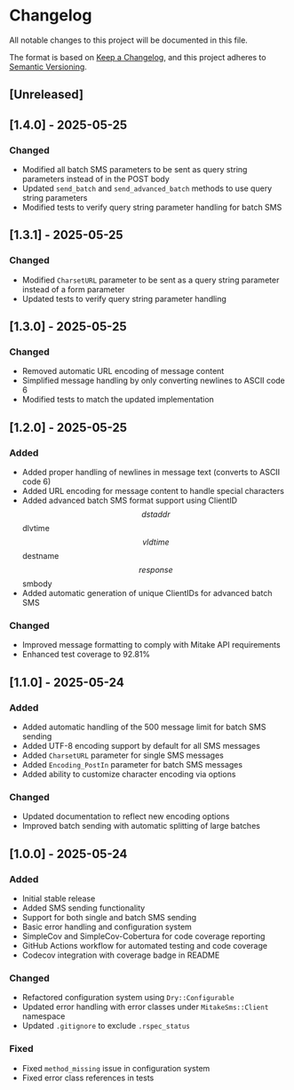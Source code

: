 # Changelog

All notable changes to this project will be documented in this file.

The format is based on [Keep a Changelog](https://keepachangelog.com/en/1.0.0/),
and this project adheres to [Semantic Versioning](https://semver.org/spec/v2.0.0.html).

## [Unreleased]

## [1.4.0] - 2025-05-25
### Changed
- Modified all batch SMS parameters to be sent as query string parameters instead of in the POST body
- Updated `send_batch` and `send_advanced_batch` methods to use query string parameters
- Modified tests to verify query string parameter handling for batch SMS

## [1.3.1] - 2025-05-25
### Changed
- Modified `CharsetURL` parameter to be sent as a query string parameter instead of a form parameter
- Updated tests to verify query string parameter handling

## [1.3.0] - 2025-05-25
### Changed
- Removed automatic URL encoding of message content
- Simplified message handling by only converting newlines to ASCII code 6
- Modified tests to match the updated implementation

## [1.2.0] - 2025-05-25
### Added
- Added proper handling of newlines in message text (converts to ASCII code 6)
- Added URL encoding for message content to handle special characters
- Added advanced batch SMS format support using ClientID $$ dstaddr $$ dlvtime $$ vldtime $$ destname $$ response $$ smbody
- Added automatic generation of unique ClientIDs for advanced batch SMS

### Changed
- Improved message formatting to comply with Mitake API requirements
- Enhanced test coverage to 92.81%

## [1.1.0] - 2025-05-24
### Added
- Added automatic handling of the 500 message limit for batch SMS sending
- Added UTF-8 encoding support by default for all SMS messages
- Added `CharsetURL` parameter for single SMS messages
- Added `Encoding_PostIn` parameter for batch SMS messages
- Added ability to customize character encoding via options

### Changed
- Updated documentation to reflect new encoding options
- Improved batch sending with automatic splitting of large batches

## [1.0.0] - 2025-05-24
### Added
- Initial stable release
- Added SMS sending functionality
- Support for both single and batch SMS sending
- Basic error handling and configuration system
- SimpleCov and SimpleCov-Cobertura for code coverage reporting
- GitHub Actions workflow for automated testing and code coverage
- Codecov integration with coverage badge in README

### Changed
- Refactored configuration system using `Dry::Configurable`
- Updated error handling with error classes under `MitakeSms::Client` namespace
- Updated `.gitignore` to exclude `.rspec_status`

### Fixed
- Fixed `method_missing` issue in configuration system
- Fixed error class references in tests
